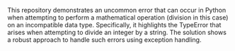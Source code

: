 This repository demonstrates an uncommon error that can occur in Python when attempting to perform a mathematical operation (division in this case) on an incompatible data type. Specifically, it highlights the TypeError that arises when attempting to divide an integer by a string.  The solution shows a robust approach to handle such errors using exception handling.